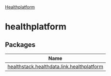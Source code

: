
[Healthplatform](healthplatform.html)



# healthplatform



## Packages


| Name |
|---|
| [healthstack.healthdata.link.healthplatform](healthstack.healthdata.link.healthplatform/index.html) |

